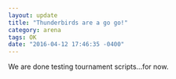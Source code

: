 ```yaml
---
layout: update
title: "Thunderbirds are a go go!"
category: arena
tags: OK
date: "2016-04-12 17:46:35 -0400"
---
```


We are done testing tournament scripts...for now.
